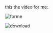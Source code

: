 this the video for me:

![forme](https://github.com/Mosba7h/Head_Pose_Estimation/assets/80011750/743f62cf-603c-47e7-bac4-20de54096aa3)



![download](https://github.com/Mosba7h/Head_Pose_Estimation/assets/80011750/e3a9af0a-d21c-45f1-bada-40ba0e6aaf5f)

